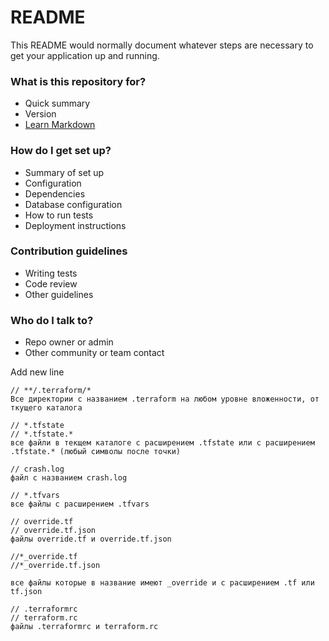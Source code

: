 # README #

This README would normally document whatever steps are necessary to get your application up and running.

### What is this repository for? ###

* Quick summary
* Version
* [Learn Markdown](https://bitbucket.org/tutorials/markdowndemo)

### How do I get set up? ###

* Summary of set up
* Configuration
* Dependencies
* Database configuration
* How to run tests
* Deployment instructions

### Contribution guidelines ###

* Writing tests
* Code review
* Other guidelines

### Who do I talk to? ###

* Repo owner or admin
* Other community or team contact

Add new line
```
// **/.terraform/*
Все директории с названием .terraform на любом уровне вложенности, от ткущего каталога

// *.tfstate
// *.tfstate.*
все файли в текщем каталоге с расширением .tfstate или с расширением .tfstate.* (любый символы после точки)

// crash.log
файл с названием crash.log

// *.tfvars
все файлы с расширением .tfvars

// override.tf
// override.tf.json
файлы override.tf и override.tf.json

//*_override.tf
//*_override.tf.json

все файлы которые в название имеют _override и с расширением .tf или tf.json

// .terraformrc
// terraform.rc
файлы .terraformrc и terraform.rc
```

